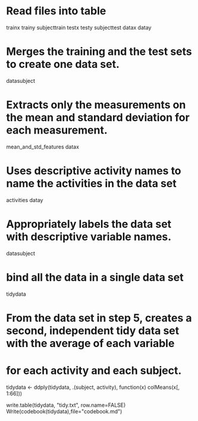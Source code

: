 # Read files into table
trainx 
trainy 
subjecttrain
testx 
testy
subjecttest
datax
datay

# Merges the training and the test sets to create one data set.
datasubject

# Extracts only the measurements on the mean and standard deviation for each measurement.

mean_and_std_features 
datax

# Uses descriptive activity names to name the activities in the data set

activities
datay

# Appropriately labels the data set with descriptive variable names.

datasubject

# bind all the data in a single data set

tidydata 

# From the data set in step 5, creates a second, independent tidy data set with the average of each variable 
# for each activity and each subject.

tidydata <- ddply(tidydata, .(subject, activity), function(x) colMeans(x[, 1:66]))

write.table(tidydata, "tidy.txt", row.name=FALSE)
Write(codebook(tidydata),file="codebook.md")

